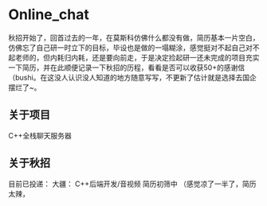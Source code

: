 # Online_chat

秋招开始了，回首过去的一年，在莫斯科仿佛什么都没有做，简历基本一片空白，仿佛忘了自己研一时立下的目标，毕设也是做的一塌糊涂，感觉挺对不起自己对不起老师的，但内耗归内耗，还是要向前走，于是决定捡起研一还未完成的项目充实一下简历，并在此顺便记录一下秋招的历程，看看是否可以收获50+的感谢信（bushi。在这没人认识没人知道的地方随意写写，不更新了估计就是选择去国企摆烂了~。


## 关于项目
C++全栈聊天服务器

## 关于秋招

目前已投递：    大疆：     C++后端开发/音视频           简历初筛中       （感觉凉了一半了，简历太辣，
